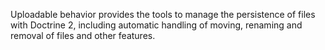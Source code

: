 Uploadable behavior provides the tools to manage the persistence of files with Doctrine 2, including automatic handling of moving, renaming and removal of files and other features.